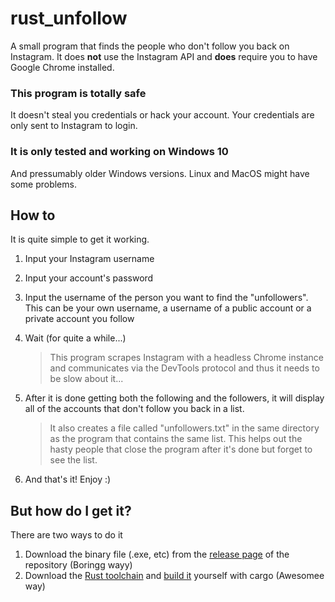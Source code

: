 # rust_unfollow
A small program that finds the people who don't follow you back on Instagram.
It does __not__ use the Instagram API and __does__ require you to have Google Chrome installed.

### This program is totally safe
It doesn't steal you credentials or hack your account. Your credentials are only sent to Instagram to login.

### It is only tested and working on Windows 10
And pressumably older Windows versions.
Linux and MacOS might have some problems.

## How to
It is quite simple to get it working.
  1. Input your Instagram username
  2. Input your account's password
  3. Input the username of the person you want to find the "unfollowers".
     This can be your own username, a username of a public account or a private account you follow
  4. Wait (for quite a while...) 
  
     >This program scrapes Instagram with a headless Chrome instance and communicates via the DevTools protocol and thus it needs to be slow about it...
     
  5. After it is done getting both the following and the followers, it will display all of the accounts that don't follow you back in a list. 
  
     >It also creates a file called "unfollowers.txt" in the same directory as the program that contains the same list. This helps out the hasty people that close the program after it's done but forget to see the list.
  
  6. And that's it! Enjoy :)
  
## But how do I get it?
There are two ways to do it
  1. Download the binary file (.exe, etc) from the [release page](https://github.com/theoteck/rust_unfollow/releases/latest) of the repository (Boringg wayy)
  2. Download the [Rust toolchain](https://www.rust-lang.org/tools/install) and [build it](https://doc.rust-lang.org/cargo/) yourself with cargo (Awesomee way)
